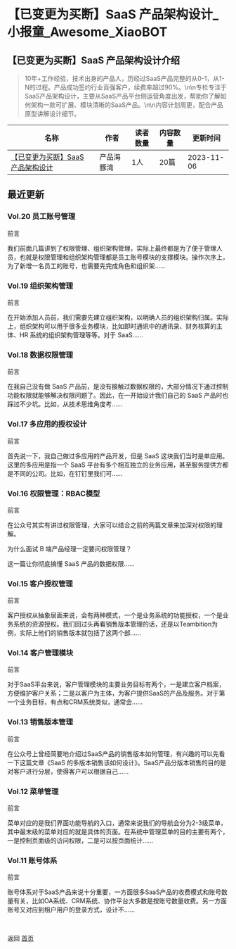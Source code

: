 # 【已变更为买断】SaaS 产品架构设计_小报童_Awesome_XiaoBOT

## 【已变更为买断】SaaS 产品架构设计介绍
> 10年+工作经验，技术出身的产品人，历经过SaaS产品完整的从0-1，从1-N的过程。产品成功签约行业百强客户，续费率超过90%。\n\n专栏专注于SaaS产品架构设计，主要从SaaS产品平台侧运营角度出发，帮助你了解如何架构一款可扩展、模块清晰的SaaS产品。\n\n内容计划周更，配合产品原型讲解设计细节。  
  


|名称|作者|读者数量|内容数量|更新时间|
|---|---|---|---|---|
|[【已变更为买断】SaaS 产品架构设计](https://xiaobot.net/p/SaaSArch?refer=0b133df9-27dc-423b-8101-639049001c13)|产品海豚湾|1人|20篇|2023-11-06|

## 最近更新
### Vol.20 员工账号管理

前言

我们前面几篇讲到了权限管理、组织架构管理，实际上最终都是为了便于管理人员，也就是权限管理和组织架构管理都是员工账号模块的支撑模块。操作次序上，为了新增一名员工的账号，也需要先完成角色和组织架......

### Vol.19 组织架构管理

前言

在开始添加人员前，我们需要先建立组织架构，以明确人员的组织架构归属。实际上，组织架构可以用于很多业务模块，比如即时通讯中的通讯录、财务核算的主体、HR
系统的组织架构管理等等。对于 SaaS......

### Vol.18 数据权限管理

前言

在我自己没有做 SaaS 产品前，是没有接触过数据权限的，大部分情况下通过控制功能权限就能够解决权限问题了。因此，在一开始设计我们自己的 SaaS
产品时也踩过不少坑。比如，从技术思维角度考......

### Vol.17 多应用的授权设计

前言

首先说一下，我自己做过多应用的产品开发，但是 SaaS 这块我们当时是单应用。这里的多应用是指一个 SaaS
平台有多个相互独立的业务应用，甚至服务提供方都是不同的公司。比如，在钉钉里我们可......

### Vol.16 权限管理：RBAC模型

前言

在公众号其实有讲过权限管理，大家可以结合之前的两篇文章来加深对权限的理解。

为什么面试 B 端产品经理一定要问权限管理？

这一篇让你彻底搞懂 SaaS 产品的数据权限......

### Vol.15 客户授权管理

前言

客户授权从抽象层面来说，会有两种模式，一个是业务系统的功能授权，一个是业务系统的资源授权。我们回过头再看销售版本管理的话，还是以Teambition为例，实际上他们的销售版本就包括了这两个部......

### Vol.14 客户管理模块

前言

对于SaaS平台来说，客户管理模块的主要业务目标有两个，一是建立客户档案，方便维护客户关系；二是以客户为主体，为客户提供SaaS的产品及服务。对于第一个业务目标，有点和CRM系统类似，通常会......

### Vol.13 销售版本管理

前言

在公众号上曾经简要地介绍过SaaS产品的销售版本如何管理，有兴趣的可以先看一下这篇文章《SaaS
的多版本销售该如何设计》。SaaS产品分版本销售的目的是对客户进行分层，使得客户可以根据自己......

### Vol.12 菜单管理

前言

菜单对应的是我们界面功能导航的入口，通常来说我们的导航会分为2-3级菜单，其中最末级的菜单对应的就是具体的页面。在系统中管理菜单的目的主要有两个，一是控制页面级的访问权限，二是可以按页面统计......

### Vol.11 账号体系

前言

账号体系对于SaaS产品来说十分重要，一方面很多SaaS产品的收费模式和账号数量有关，比如OA系统、CRM系统、协作平台大多数是按账号数量收费。另一方面账号又对应到租户用户的登录方式，设计不......


<a href="https://github.com/Reno9527/awesome-xiaobot" style="color: white; text-decoration: none;">awesome-xiaobot</a>

返回 [首页](../README.md)
